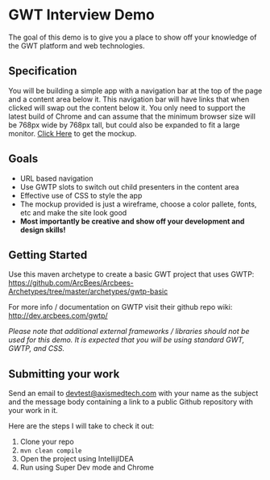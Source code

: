 # GWT Interview Demo
The goal of this demo is to give you a place to show off your knowledge of the GWT platform and web technologies.

## Specification
You will be building a simple app with a navigation bar at the top of the page and a content area below it.  This navigation bar will have links that when clicked will swap out the content below it.  You only need to support the latest build of Chrome and can assume that the minimum browser size will be 768px wide by 768px tall, but could also be expanded to fit a large monitor. [Click Here](https://github.com/AxisMedTech/gwt-interview-demo/blob/master/mockup.pdf?raw=true) to get the mockup.

## Goals
- URL based navigation
- Use GWTP slots to switch out child presenters in the content area
- Effective use of CSS to style the app
- The mockup provided is just a wireframe, choose a color pallete, fonts, etc and make the site look good
- **Most importantly be creative and show off your development and design skills!**

## Getting Started
Use this maven archetype to create a basic GWT project that uses GWTP:
https://github.com/ArcBees/Arcbees-Archetypes/tree/master/archetypes/gwtp-basic

For more info / documentation on GWTP visit their github repo wiki: http://dev.arcbees.com/gwtp/

*Please note that additional external frameworks / libraries should not be used for this demo.  It is expected that you will be using standard GWT, GWTP, and CSS.*

## Submitting your work
Send an email to devtest@axismedtech.com with your name as the subject and the message body containing a link to a public Github repository with your work in it.

Here are the steps I will take to check it out:

1.  Clone your repo
2.  ```mvn clean compile```
3.  Open the project using IntellijIDEA
4.  Run using Super Dev mode and Chrome
